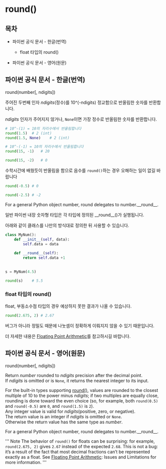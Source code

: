 # round()

## 목차

* 파이썬 공식 문서 - 한글(번역)

    * float 타입의 round()
    
* 파이썬 공식 문서 - 영어(원문)

## 파이썬 공식 문서 - 한글(번역)

round(number[, ndigits])

주어진 두번째 인자 *ndigits*(정수)를 10^(-ndigits) 정교함으로 반올림한 숫자를 반환합니다.

*ndigits* 인자가 주어지지 않거나, `None`이면 가장 정수로 반올림한 숫자를 반환합니다.

```python
# 10^-(1) = 10의 자리수에서 반올림합니다
round(1.5)  # 2 (int)
round(1.5, None)    # 2 (int)

# 10^-(-1) = 10의 자리수에서 반올림합니다
round(15, -1)   # 20

round(15, -2)   # 0
```

수학시간에 배웠듯이 반올림을 함으로 음수를 `round()`하는 경우 오해하는 일이 없길 바랍니다

```python
round(-0.5) # 0

round(-2.5) # -2
```

For a general Python object number, round delegates to number.\_\_round\_\_.

일반 파이썬 내장 숫자형 타입은 각 타입에 정의된 \_\_round\_\_()가 실행됩니다.

아래와 같이 클래스를 나만의 방식대로 정의한 뒤 사용할 수 있습니다.

```python
class MyNum():
    def __init__(self, data):
        self.data = data
        
    def __round__(self):
        return self.data +1
        
        
s = MyNum(4.5)

round(s)    # 5.5
```

### float 타입의 round()

float, 부동소수점 타입의 경우 예상하지 못한 결과가 나올 수 있습니다.

```python
round(2.675, 2) # 2.67
```

버그가 아니라 정밀도 때문에 나눗셈이 정확하게 이뤄지지 않을 수 있기 때문입니다.

더 자세한 내용은 [Floating Point Arithmetic](https://docs.python.org/3/tutorial/floatingpoint.html#tut-fp-issues)를 참고하시길 바랍니다.

## 파이썬 공식 문서 - 영어(원문)

round(number[, ndigits])

Return *number* rounded to *ndigits* precision after the decimal point.<br>
If *ndigits* is omitted or is `None`, it returns the nearest integer to its input.

For the built-in types supporting [round()](https://docs.python.org/3/library/functions.html#round), values are rounded to the closest multiple of 10 to the power minus *ndigits*; if two multiples are equally close, rounding is done toward the even choice (so, for example, both `round(0.5)` and `round(-0.5)` are `0`, and `round(1.5)` is `2`).<br>
Any integer value is valid for *ndigits*(positive, zero, or negative).<br>
The return value is an integer if *ndigits* is omitted or `None`.<br>
Otherwise the return value has the same type as *number*.

For a general Python object number, round delegates to number.\_\_round\_\_.

'''
Note The behavior of `round()` for floats can be surprising:
for example, `round(2.675, 2)` gives `2.67` instead of the expected `2.68`.
This is not a bug: it’s a result of the fact that most decimal fractions can’t be represented exactly as a float.
See [Floating Point Arithmetic](https://docs.python.org/3/tutorial/floatingpoint.html#tut-fp-issues): Issues and Limitations for more information.
'''